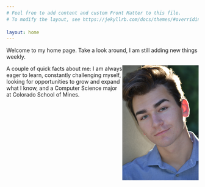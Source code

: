 ```yaml
---
# Feel free to add content and custom Front Matter to this file.
# To modify the layout, see https://jekyllrb.com/docs/themes/#overriding-theme-defaults

layout: home
---
```


Welcome to my home page. Take a look around, I am still adding new things weekly.

<img style="float: right" width="200" src="Headshot.jpeg" >
 
 
 
 
 
 

A couple of quick facts about me: 
I am always eager to learn, constantly challenging myself,
looking for opportunities to grow and expand what I know, 
and a Computer Science major at Colorado School of Mines.
	
